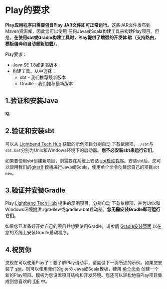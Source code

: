 Play的要求
===================================================================================
**Play应用程序只需要包含Play JAR文件即可正常运行**。这些JAR文件发布到Maven资源库，因此您可以使用
任何Java或Scala构建工具来构建Play项目。但是，**在使用sbt或Gradle构建工具时，Play提供了增强的开发体
验（支持路由，模板编译和自动重新加载）**。

Play要求：
+ Java SE 1.8或更高版本
+ 构建工具。从中选择：
    - sbt - 我们推荐最新版本
    - Gradle - 我们推荐最新版本

## 1.验证和安装Java
略

## 2.验证和安装sbt
可以从 [Lightbend Tech Hub](https://developer.lightbend.com/start/?group=play) 获取的示例项目分别自动
下载依赖项，`./sbt`与`sbt.bat`分别为Unix和Windows环境下的启动器。**您不必安装sbt来运行它们**。

如果要使用sbt创建新项目，则需要在系统上安装 [sbt启动程序](https://www.scala-sbt.org/download.html?_ga=2.17897145.1815938763.1568251405-1868267436.1568251405)。安装sbt后，您可以使用我们的[giter8](http://www.foundweekends.org/giter8/) 模板进行Java或Scala，使用单个命令创建您自己的项目`sbt new`。

## 3.验证并安装Gradle
Play [Lightbend Tech Hub](https://developer.lightbend.com/start/?group=play) 提供的示例项目，分别自动
下载依赖项，并为Unix和Windows环境提供./gradlew或gradlew.bat启动器。**您无需安装Gradle即可运行它们**。

如果您已准备好开始自己的项目并想要使用Gradle，请参阅 [Gradle安装页面](https://gradle.org/install/) 以在
您的系统上安装Gradle启动程序。

## 4.祝贺你
您现在可以使用Play了！要了解Play请动手，请尝试下一页所述的示例。如果您安装了 [sbt](https://www.scala-sbt.org/1.x/docs/Setup.html?_ga=2.260634125.1815938763.1568251405-1868267436.1568251405)，则可以使用我们的giter8 
Java或Scala模板，使用 [单个命令](https://www.playframework.com/documentation/2.7.x/NewApplication)
创建一个新的Play项目。模板为您设置项目结构和开发环境。您还可以轻松地将Play项目集成到您喜欢的 [IDE](https://www.playframework.com/documentation/2.7.x/IDE) 中。